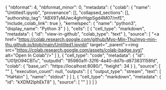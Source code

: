 {
  "nbformat": 4,
  "nbformat_minor": 0,
  "metadata": {
    "colab": {
      "name": "Untitled1.ipynb",
      "provenance": [],
      "collapsed_sections": [],
      "authorship_tag": "ABX9TyMJwc4ghrHgpSgd4M07/mfE",
      "include_colab_link": true
    },
    "kernelspec": {
      "name": "python3",
      "display_name": "Python 3"
    }
  },
  "cells": [
    {
      "cell_type": "markdown",
      "metadata": {
        "id": "view-in-github",
        "colab_type": "text"
      },
      "source": [
        "<a href=\"https://colab.research.google.com/github/Myo-Min-Thu/myo-min-thu.github.io/blob/main/Untitled1.ipynb\" target=\"_parent\"><img src=\"https://colab.research.google.com/assets/colab-badge.svg\" alt=\"Open In Colab\"/></a>"
      ]
    },
    {
      "cell_type": "code",
      "metadata": {
        "id": "U01jtO94CBTu",
        "outputId": "95980a1f-32f6-4a40-dd7b-d873831158fd",
        "colab": {
          "base_uri": "https://localhost:8080/",
          "height": 34
        }
      },
      "source": [
        ""
      ],
      "execution_count": null,
      "outputs": [
        {
          "output_type": "stream",
          "text": [
            "HaHa\n"
          ],
          "name": "stdout"
        }
      ]
    },
    {
      "cell_type": "markdown",
      "metadata": {
        "id": "kXDM2lphEkT8"
      },
      "source": [
        ""
      ]
    }
  ]
}
